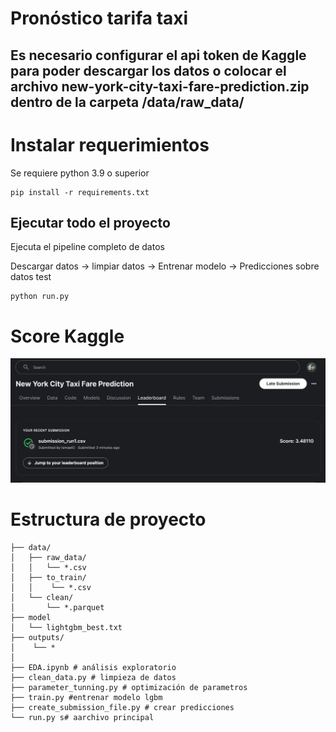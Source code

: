 # Pronóstico tarifa taxi 


## Es necesario configurar el api token de Kaggle para poder descargar los datos o colocar el archivo new-york-city-taxi-fare-prediction.zip dentro de la carpeta /data/raw_data/

# Instalar requerimientos

Se requiere python 3.9 o superior

```
pip install -r requirements.txt
```

## Ejecutar todo el proyecto
Ejecuta el pipeline completo de datos

Descargar datos -> limpiar datos -> 
    Entrenar modelo -> Predicciones sobre datos test

```
python run.py
```

# Score Kaggle
![Referencia](outputs/Captura.JPG)



# Estructura de proyecto

```
├── data/
│   ├── raw_data/
│   │   └── *.csv
│   ├── to_train/
│   │    └── *.csv
│   └── clean/
│       └── *.parquet
├── model
│   └── lightgbm_best.txt
├── outputs/
│    └── *
│
├── EDA.ipynb # análisis exploratorio
├── clean_data.py # limpieza de datos
├── parameter_tunning.py # optimización de parametros
├── train.py #entrenar modelo lgbm
├── create_submission_file.py # crear predicciones
└── run.py s# aarchivo principal

```


